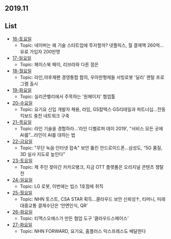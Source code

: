 ## 2019.11



## List

- [16-토요일](https://github.com/Conatuseus/TIL/blob/master/Article/2019-11/16.md)
  - Topic: 네이버는 왜 기술 스타트업에 투자할까? 넷플릭스, 월 결제액 260억...유료 가입자 200만명
- [17-일요일](https://github.com/Conatuseus/TIL/blob/master/Article/2019-11/17.md)
  - Topic: 페이스북 페이, 리브라와 다른 점은
- [18-월요일](https://github.com/Conatuseus/TIL/blob/master/Article/2019-11/18.md)
  - Topic: 라인,야후재팬 경영통합 합의, 우아한형제들 서빙로봇 '딜리' 랜탈 프로그램 출시
- [19-화요일](https://github.com/Conatuseus/TIL/blob/master/Article/2019-11/19.md)
  - Topic: 실리콘벨리에서 주목하는 '원페이지' 협업툴
- [20-수요일](https://github.com/Conatuseus/TIL/blob/master/Article/2019-11/20.md)
  - Topic: 요기요 신입 개발자 채용, 라임, GS칼텍스·GS리테일과 파트너십…전동킥보드 충전 네트워크 구축
- [21-목요일](https://github.com/Conatuseus/TIL/blob/master/Article/2019-11/21.md)
  - Topic: 라인 기술을 경험하라…’라인 디벨로퍼 데이 2019′, “서비스 모든 곳에 AI를”…라인이 AI를 대하는 법
- [22-금요일](https://github.com/Conatuseus/TIL/blob/master/Article/2019-11/22.md)
  - Topic: "무단 녹음·인터넷 접속" 보안 뚫린 안드로이드폰…삼성도, “5G 품질, 3D 실사 지도로 높인다”
- [23-토요일](https://github.com/Conatuseus/TIL/blob/master/Article/2019-11/23.md)
  - Topic: 제 주인 찾아간 카카오뱅크, 지금 OTT 플랫폼은 오리지널 콘텐츠 쟁탈전
- [24-일요일](https://github.com/Conatuseus/TIL/blob/master/Article/2019-11/24.md)
  - Topic: LG 로봇, 이번에는 빕스 1호점에 취직
- [25-월요일](https://github.com/Conatuseus/TIL/blob/master/Article/2019-11/25.md)
  - Topic: NHN 토스트, CSA STAR 획득…클라우드 보안 신뢰성↑,  티머니, 미래 대중교통 결제수단은 ‘안면인식, QR’
- [26-화요일](https://github.com/Conatuseus/TIL/blob/master/Article/2019-11/26.md)
  - Topic: 티맥스오에스가 만든 협업 도구 ‘클라우드스페이스’
- [27-화요일](https://github.com/Conatuseus/TIL/blob/master/Article/2019-11/27.md)
  - Topic: NHN FORWARD, 요기요, 홈플러스 익스프레스도 배달한다
